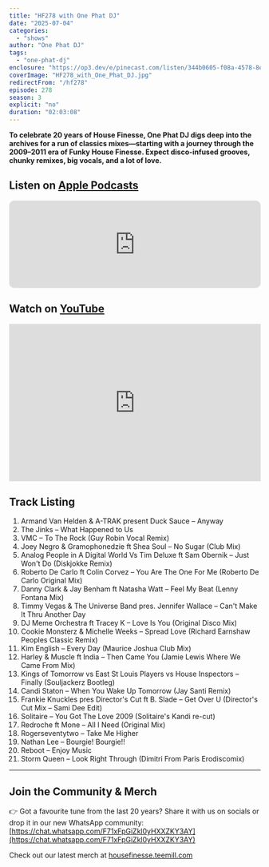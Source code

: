 ```yaml
---
title: "HF278 with One Phat DJ"
date: "2025-07-04"
categories:
  - "shows"
author: "One Phat DJ"
tags:
  - "one-phat-dj"
enclosure: "https://op3.dev/e/pinecast.com/listen/344b0605-f08a-4578-8e7e-27fcf5300edf.mp3?source=rss&ext=asset.mp3 118369601 audio/mpeg"
coverImage: "HF278_with_One_Phat_DJ.jpg"
redirectFrom: "/hf278"
episode: 278
season: 3
explicit: "no"
duration: "02:03:08"
---
```


**To celebrate 20 years of House Finesse, One Phat DJ digs deep into the archives for a run of classics mixes—starting with a journey through the 2009–2011 era of Funky House Finesse. Expect disco-infused grooves, chunky remixes, big vocals, and a lot of love.**

## Listen on [Apple Podcasts](https://podcasts.apple.com/gb/podcast/hf278-with-one-phat-dj-4-july-2025-2009-2011-classics-mix/id355833875?i=1000715680185)

<iframe allow="autoplay *; encrypted-media *; fullscreen *; clipboard-write" frameborder="0" height="175" style="width:100%;max-width:660px;overflow:hidden;border-radius:10px;" sandbox="allow-forms allow-popups allow-same-origin allow-scripts allow-storage-access-by-user-activation allow-top-navigation-by-user-activation" src="https://embed.podcasts.apple.com/gb/podcast/hf278-with-one-phat-dj-4-july-2025-2009-2011-classics-mix/id355833875?i=1000715680185"></iframe>

## Watch on [YouTube](https://youtu.be/FsdPeDTdd7M)

<iframe width="100%" height="315" style="max-width: 560px; aspect-ratio: 16/9;" src="https://www.youtube.com/embed/FsdPeDTdd7M" title="YouTube video player" frameborder="0" allow="accelerometer; autoplay; clipboard-write; encrypted-media; gyroscope; picture-in-picture; web-share" allowfullscreen></iframe>

## Track Listing

1. Armand Van Helden & A-TRAK present Duck Sauce – Anyway
2. The Jinks – What Happened to Us
3. VMC – To The Rock (Guy Robin Vocal Remix)
4. Joey Negro & Gramophonedzie ft Shea Soul – No Sugar (Club Mix)
5. Analog People in A Digital World Vs Tim Deluxe ft Sam Obernik – Just Won't Do (Diskjokke Remix)
6. Roberto De Carlo ft Colin Corvez – You Are The One For Me (Roberto De Carlo Original Mix)
7. Danny Clark & Jay Benham ft Natasha Watt – Feel My Beat (Lenny Fontana Mix)
8. Timmy Vegas & The Universe Band pres. Jennifer Wallace – Can't Make It Thru Another Day
9. DJ Meme Orchestra ft Tracey K – Love Is You (Original Disco Mix)
10. Cookie Monsterz & Michelle Weeks – Spread Love (Richard Earnshaw Peoples Classic Remix)
11. Kim English – Every Day (Maurice Joshua Club Mix)
12. Harley & Muscle ft India – Then Came You (Jamie Lewis Where We Came From Mix)
13. Kings of Tomorrow vs East St Louis Players vs House Inspectors – Finally (Souljackerz Bootleg)
14. Candi Staton – When You Wake Up Tomorrow (Jay Santi Remix)
15. Frankie Knuckles pres Director's Cut ft B. Slade – Get Over U (Director's Cut Mix – Sami Dee Edit)
16. Solitaire – You Got The Love 2009 (Solitaire's Kandi re-cut)
17. Redroche ft Mone – All I Need (Original Mix)
18. Rogerseventytwo – Take Me Higher
19. Nathan Lee – Bourgie! Bourgie!!
20. Reboot – Enjoy Music
21. Storm Queen – Look Right Through (Dimitri From Paris Erodiscomix)

---

## Join the Community & Merch

👉 Got a favourite tune from the last 20 years? Share it with us on socials or drop it in our new WhatsApp community: [https://chat.whatsapp.com/F71xFpGiZkl0yHXXZKY3AY](https://chat.whatsapp.com/F71xFpGiZkl0yHXXZKY3AY)

Check out our latest merch at [housefinesse.teemill.com](https://housefinesse.teemill.com/)

